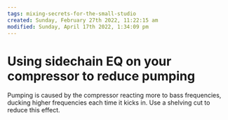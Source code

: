 ```yaml
---
tags: mixing-secrets-for-the-small-studio 
created: Sunday, February 27th 2022, 11:22:15 am
modified: Sunday, April 17th 2022, 1:34:09 pm
---
```


# Using sidechain EQ on your compressor to reduce pumping
Pumping is caused by the compressor reacting more to bass frequencies, ducking higher frequencies each time it kicks in. Use a shelving cut to reduce this effect.